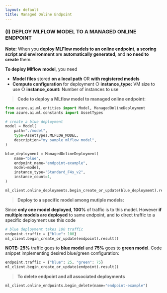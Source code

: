 ```yaml
---
layout: default
title: Managed Online Endpoint
---
```


### (I) DEPLOY MLFLOW MODEL TO A MANAGED ONLINE ENDPOINT

**Note:** When you **deploy MLFlow models to an online endpoint**, **a scoring script and environment** are **automatically generated**, and **no need to create** them.

**To deploy Mlflow model**, you need 
  - **Model files** stored **on a local path** OR **with registered models** 
  - **Compute configuration** for deployment 
    ○ **instance_type:** VM size to use
    ○ **instance_count:** Number of instances to use

> **Code to deploy a MLflow model to managed online endpoint:**

```python
from azure.ai.ml.entities import Model, ManagedOnlineDeployment
from azure.ai.ml.constants import AssetTypes

# create a blue deployment
model = Model(
    path="./model",
    type=AssetTypes.MLFLOW_MODEL,
    description="my sample mlflow model",
)

blue_deployment = ManagedOnlineDeployment(
    name="blue",
    endpoint_name="endpoint-example",
    model=model,
    instance_type="Standard_F4s_v2",
    instance_count=1,
)

ml_client.online_deployments.begin_create_or_update(blue_deployment).result()
```

> **Deploy to a specific model among mutiple models:** 

Since **only one model deployed**, **100%** of traffic is to this model. However **if multiple models are deployed** to same endpoint, and to direct traffic to a specific deployment use this code
```python
# blue deployment takes 100 traffic
endpoint.traffic = {"blue": 100}
ml_client.begin_create_or_update(endpoint).result()
```

**NOTE:** **25%** traffic goes to **blue model** and **75%** goes to **green model**. Code snippet implementing desired blue/green configuration:

```python
endpoint.traffic = {"blue": 25, "green": 75} 
ml_client.begin_create_or_update(endpoint).result()
```

> **To delete endpoint and all associated deployments**
 
```python
ml_client.online_endpoints.begin_delete(name="endpoint-example")
```